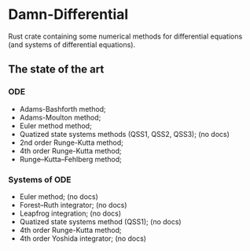 # Damn-Differential

Rust crate containing some numerical methods for differential equations (and systems of differential equations).

## The state of the art
### ODE
 - Adams-Bashforth method;
 - Adams-Moulton method;
 - Euler method method;
 - Quatized state systems methods (QSS1, QSS2, QSS3); (no docs)
 - 2nd order Runge-Kutta method;
 - 4th order Runge-Kutta method;
 - Runge–Kutta–Fehlberg method;

### Systems of ODE
 - Euler method; (no docs)
 - Forest–Ruth integrator; (no docs)
 - Leapfrog integration; (no docs)
 - Quatized state systems method (QSS1); (no docs)
 - 4th order Runge-Kutta method;
 - 4th order Yoshida integrator; (no docs)

